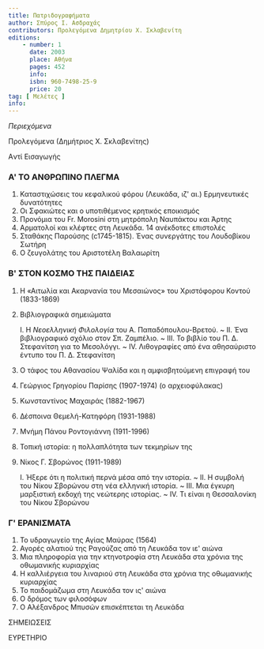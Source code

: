 ```yaml
---
title: Πατριδογραφήματα
author: Σπύρος Ι. Ασδραχάς
contributors: Προλεγόμενα Δημητρίου Χ. Σκλαβενίτη
editions: 
    - number: 1
      date: 2003
      place: Αθήνα
      pages: 452
      info: 
      isbn: 960-7498-25-9
      price: 20
tag: [ Μελέτες ]
info: 
---
```


*Περιεχόμενα*

Προλεγόμενα \(Δημήτριος X. Σκλαβενίτης\)

Aντί Εισαγωγής

### Α' ΤΟ ΑΝΘΡΩΠΙΝΟ ΠΛΕΓΜΑ

1. Καταστιχώσεις του κεφαλικού φόρου \(Λευκάδα, ιζ' αι.\) Ερμηνευτικές δυνατότητες 
2. Οι Σφακιώτες και ο υποτιθέμενος κρητικός εποικισμός 
3. Προνόμια του Fr. Morosini στη μητρόπολη Ναυπάκτου και Άρτης 
4. Αρματολοί και κλέφτες στη Λευκάδα. 14 ανέκδοτες επιστολές 
5. Σταθάκης Παρούσης \(c1745-1815\). Ένας συνεργάτης του Λουδοβίκου Σωτήρη 
6. Ο ζευγολάτης του Αριστοτέλη Βαλαωρίτη 

### Β' ΣΤΟΝ ΚΟΣΜΟ ΤΗΣ ΠΑΙΔΕΙΑΣ

1. Η «Αιτωλία και Ακαρνανία του Μεσαιώνος» του Χριστόφορου Κοντού \(1833-1869\) 
2. Βιβλιογραφικά σημειώματα

     I. Η *Νεοελληνική Φιλολογία* του Α. Παπαδόπουλου-Βρετού. ~ II. Ένα βιβλιογραφικό σχόλιο στον Σπ. Ζαμπέλιο. ~ III. Το βιβλίο του Π. Δ. Στεφανίτση για το Μεσολόγγι. ~ IV. Λιθογραφίες από ένα αθησαύριστο έντυπο του Π. Δ. Στεφανίτση
     
1. Ο τάφος του Αθανασίου Ψαλίδα και η αμφισβητούμενη επιγραφή του 
2. Γεώργιος Γρηγορίου Παρίσης \(1907-1974\) \(ο αρχειοφύλακας\) 
3. Κωνσταντίνος Μαχαιράς \(1882-1967\) 
4. Δέσποινα Θεμελή-Κατηφόρη \(1931-1988\) 
5. Μνήμη Πάνου Ροντογιάννη \(1911-1996\) 
6. Τοπική ιστορία: η πολλαπλότητα των τεκμηρίων της 
7. Νίκος Γ. Σβορώνος \(1911-1989\)

     I. Ήξερε ότι η πολιτική περνά μέσα από την ιστορία. ~ II. Η συμβολή του Νίκου Σβορώνου στη νέα ελληνική ιστορία. ~ III. Μια έγκυρη μαρξιστική εκδοχή της νεώτερης ιστορίας. ~ IV. Τι είναι η Θεσσαλονίκη του Νίκου Σβορώνου

### Γ' ΕΡΑΝΙΣΜΑΤΑ

1. Το υδραγωγείο της Αγίας Μαύρας \(1564\) 
2. Αγορές αλατιού της Ραγούζας από τη Λευκάδα τον ιε' αιώνα 
3. Μια πληροφορία για την κτηνοτροφία στη Λευκάδα στα χρόνια της οθωμανικής κυριαρχίας 
4. Η καλλιέργεια του λιναριού στη Λευκάδα στα χρόνια της οθωμανικής κυριαρχίας 
5. Το παιδομάζωμα στη Λευκάδα τον ις' αιώνα 
6. Ο δρόμος των φιλοσόφων 
7. Ο Αλέξανδρος Μπυσών επισκέπτεται τη Λευκάδα 

ΣΗΜΕΙΩΣΕΙΣ 

ΕΥΡΕΤΗΡΙΟ